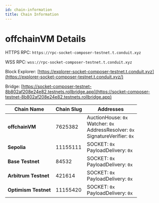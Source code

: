 ```yaml
---
id: chain-information
title: Chain Information
---
```


# offchainVM Details

HTTPS RPC: `https://rpc-socket-composer-testnet.t.conduit.xyz`

WSS RPC: `wss://rpc-socket-composer-testnet.t.conduit.xyz`

Block Explorer: [https://explorer-socket-composer-testnet.t.conduit.xyz](https://explorer-socket-composer-testnet.t.conduit.xyz/)

Bridge: [https://socket-composer-testnet-8b802af208e24e82.testnets.rollbridge.app](https://socket-composer-testnet-8b802af208e24e82.testnets.rollbridge.app)

| **Chain Name**           | **Chain Slug** | **Addresses**                                                                                                                                       |
|--------------------------|----------------|-----------------------------------------------------------------------------------------------------------------------------------------------------|
| **offchainVM**           | 7625382        | AuctionHouse: `0x`<br /> Watcher: `0x` <br /> AddressResolver: `0x`<br /> SignatureVerifier: `0x`                       |
| **Sepolia**              | 11155111       | SOCKET: `0x`<br /> PayloadDelivery: `0x`                       |
| **Base Testnet**         | 84532          | SOCKET: `0x`<br /> PayloadDelivery: `0x`                       |
| **Arbitrum Testnet**     | 421614         | SOCKET: `0x`<br /> PayloadDelivery: `0x`                       |
| **Optimism Testnet**     | 11155420       | SOCKET: `0x`<br /> PayloadDelivery: `0x`                       |
